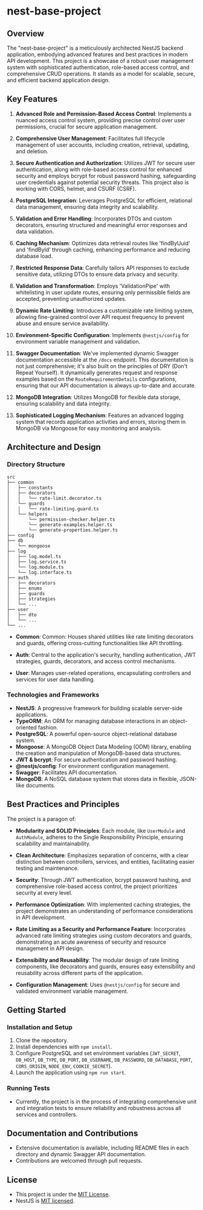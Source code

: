 # nest-base-project

## Overview

The "nest-base-project" is a meticulously architected NestJS backend application, embodying advanced features and best practices in modern API development. This project is a showcase of a robust user management system with sophisticated authentication, role-based access control, and comprehensive CRUD operations. It stands as a model for scalable, secure, and efficient backend application design.

## Key Features

1. **Advanced Role and Permission-Based Access Control**: Implements a nuanced access control system, providing precise control over user permissions, crucial for secure application management.

2. **Comprehensive User Management**: Facilitates full lifecycle management of user accounts, including creation, retrieval, updating, and deletion.

3. **Secure Authentication and Authorization**: Utilizes JWT for secure user authentication, along with role-based access control for enhanced security and employs bcrypt for robust password hashing, safeguarding user credentials against potential security threats. This project also is working with CORS, helmet, and CSURF (CSRF).

4. **PostgreSQL Integration**: Leverages PostgreSQL for efficient, relational data management, ensuring data integrity and scalability.

5. **Validation and Error Handling**: Incorporates DTOs and custom decorators, ensuring structured and meaningful error responses and data validation.

6. **Caching Mechanism**: Optimizes data retrieval routes like 'findByUuid' and 'findById' through caching, enhancing performance and reducing database load.

7. **Restricted Response Data**: Carefully tailors API responses to exclude sensitive data, utilizing DTOs to ensure data privacy and security.

8. **Validation and Transformation**: Employs 'ValidationPipe' with whitelisting in user update routes, ensuring only permissible fields are accepted, preventing unauthorized updates.

9. **Dynamic Rate Limiting**: Introduces a customizable rate limiting system, allowing fine-grained control over API request frequency to prevent abuse and ensure service availability.

10. **Environment-Specific Configuration**: Implements `@nestjs/config` for environment variable management and validation.

11. **Swagger Documentation**: We've implemented dynamic Swagger documentation accessible at the `/docs` endpoint. This documentation is not just comprehensive; it's also built on the principles of DRY (Don't Repeat Yourself). It dynamically generates request and response examples based on the `RouteRequirementDetails` configurations, ensuring that our API documentation is always up-to-date and accurate.

12. **MongoDB Integration**: Utilizes MongoDB for flexible data storage, ensuring scalability and data integrity.

13. **Sophisticated Logging Mechanism**: Features an advanced logging system that records application activities and errors, storing them in MongoDB via Mongoose for easy monitoring and analysis.

## Architecture and Design

### Directory Structure

```
src
├── common
│   ├── constants
│   ├── decorators
│   │   └── rate-limit.decorator.ts
│   └── guards
│   │   └── rate-limiting.guard.ts
│   └── helpers
│       └── permission-checker.helper.ts
│       └── generate-examples.helper.ts
│       └── generate-properties.helper.ts
├── config
├── db
│   └── mongoose
├── log
│   ├── log.model.ts
│   ├── log.service.ts
│   └── log.module.ts
│   └── log.interface.ts
├── auth
│   ├── decorators
│   ├── enums
│   ├── guards
│   ├── strategies
│   └── ...
├── user
│   ├── dto
│   └── ...
└── ...
```

- **Common**: Common: Houses shared utilities like rate limiting decorators and guards, offering cross-cutting functionalities like API throttling.

- **Auth**: Central to the application's security, handling authentication, JWT strategies, guards, decorators, and access control mechanisms.

- **User**: Manages user-related operations, encapsulating controllers and services for user data handling.

### Technologies and Frameworks

- **NestJS**: A progressive framework for building scalable server-side applications.
- **TypeORM**: An ORM for managing database interactions in an object-oriented fashion.
- **PostgreSQL**: A powerful open-source object-relational database system.
- **Mongoose**: A MongoDB Object Data Modeling (ODM) library, enabling the creation and manipulation of MongoDB-based data structures.
- **JWT & bcrypt**: For secure authentication and password hashing.
- **@nestjs/config**: For environment configuration management.
- **Swagger**: Facilitates API documentation.
- **MongoDB**: A NoSQL database system that stores data in flexible, JSON-like documents.

## Best Practices and Principles

The project is a paragon of:

- **Modularity and SOLID Principles**: Each module, like `UserModule` and `AuthModule`, adheres to the Single Responsibility Principle, ensuring scalability and maintainability.

- **Clean Architecture**: Emphasizes separation of concerns, with a clear distinction between controllers, services, and entities, facilitating easier testing and maintenance.

- **Security**: Through JWT authentication, bcrypt password hashing, and comprehensive role-based access control, the project prioritizes security at every level.

- **Performance Optimization**: With implemented caching strategies, the project demonstrates an understanding of performance considerations in API development.

- **Rate Limiting as a Security and Performance Feature**: Incorporates advanced rate limiting strategies using custom decorators and guards, demonstrating an acute awareness of security and resource management in API design.

- **Extensibility and Reusability**: The modular design of rate limiting components, like decorators and guards, ensures easy extensibility and reusability across different parts of the application.

- **Configuration Management**: Uses `@nestjs/config` for secure and validated environment variable management.

## Getting Started

### Installation and Setup

1. Clone the repository.
2. Install dependencies with `npm install`.
3. Configure PostgreSQL and set environment variables (`JWT_SECRET`, `DB_HOST`, `DB_TYPE`, `DB_PORT`, `DB_USERNAME`, `DB_PASSWORD`, `DB_DATABASE`, `PORT`, `CORS_ORIGIN`, `NODE_ENV`, `COOKIE_SECRET`).
4. Launch the application using `npm run start`.

### Running Tests

- Currently, the project is in the process of integrating comprehensive unit and integration tests to ensure reliability and robustness across all services and controllers.

## Documentation and Contributions

- Extensive documentation is available, including README files in each directory and dynamic Swagger API documentation.
- Contributions are welcomed through pull requests.

## License

- This project is under the [MIT License](LICENSE).
- NestJS is [MIT licensed](LICENSE).
